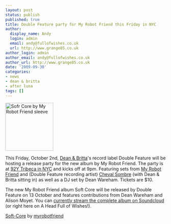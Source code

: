```yaml
---
layout: post
status: publish
published: true
title: Double Feature party for My Robot Friend this Friday in NYC
author:
  display_name: Andy
  login: admin
  email: andy@fullofwishes.co.uk
  url: http://www.grange85.co.uk
author_login: admin
author_email: andy@fullofwishes.co.uk
author_url: http://www.grange85.co.uk
date: '2009-09-30'
categories:
- news
- dean & britta
- after luna
tags: []
---
```

<p><img src="https://www.fullofwishes.co.uk/wp/wp-content/uploads/2009/09/softcorecoversquare-150x150.jpg" alt="Sofr Core by My Robot Friend sleeve" title="Sofr Core by My Robot Friend sleeve" width="150" height="150" class="alignright size-thumbnail wp-image-1591" />
<p>This Friday, October 2nd, <a href="http://www.deanandbritta.com">Dean & Britta</a>'s record label Double Feature will be hosting a release party for the new album by My Robot Friend. The party is at <a href="http://www.92y.org">92Y Tribeca in NYC</a> and kicks off at 9pm. Featuring sets from <a href="http://www.myrobotfriend.com/">My Robot Friend</a> and (Double Feature recording artist) <a href="http://www.myspace.com/chevalsombre">Cheval Sombre</a> (with Dean & Britta sitting in) as well as a DJ set by Dean Wareham. Tickets are $10.</p>
<p>The new My Robot Friend album Soft Core will be released by Double Feature on 13 October and features contributions from Dean Wareham and Alison Moyet. You can <a href="http://soundcloud.com/myrobotfriend/sets/soft-core-1">currently stream the complete album on Soundcloud</a> (or right here on A Head Full of Wishes!).</p>
<p><figure class="caption "><figcaption class="caption-text"></figcaption></figure>  <span><a href="http://soundcloud.com/myrobotfriend/sets/soft-core-1">Soft-Core</a>  by  <a href="http://soundcloud.com/myrobotfriend">myrobotfriend</a></span> </p>
